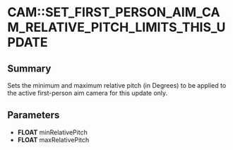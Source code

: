 # CAM::SET_FIRST_PERSON_AIM_CAM_RELATIVE_PITCH_LIMITS_THIS_UPDATE

## Summary
Sets the minimum and maximum relative pitch (in Degrees) to be applied to the active first-person aim camera for this update only.

## Parameters
* **FLOAT** minRelativePitch
* **FLOAT** maxRelativePitch